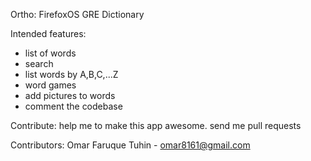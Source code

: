 Ortho: FirefoxOS GRE Dictionary

Intended features:
- list of words
- search
- list words by A,B,C,...Z
- word games
- add pictures to words
- comment the codebase

Contribute:
help me to make this app awesome. send me pull requests

Contributors:
Omar Faruque Tuhin - omar8161@gmail.com